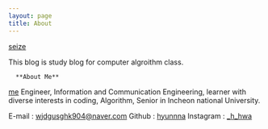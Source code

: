 ```yaml
---
layout: page
title: About
---
```


[seize](/seize.jpg)

This blog is study blog for computer algroithm class.


      **About Me**
[me](/me.jpg)
              Engineer, Information and Communication Engineering, learner with diverse interests in coding, Algorithm, Senior in Incheon national University.



E-mail : wjdgusghk904@naver.com
Github : [hyunnna](https://github.com/hyunnna)
Instagram : [_h_hwa](https://www.instagram.com/_h_hwa)



